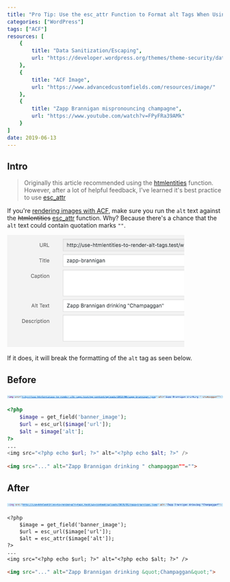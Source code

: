 ```yaml
---
title: "Pro Tip: Use the esc_attr Function to Format alt Tags When Using ACF"
categories: ["WordPress"]
tags: ["ACF"]
resources: [
    {
        title: "Data Sanitization/Escaping",
        url: "https://developer.wordpress.org/themes/theme-security/data-sanitization-escaping/#escaping-securing-output"
    },
    {
        title: "ACF Image",
        url: "https://www.advancedcustomfields.com/resources/image/"
    },
    {
        title: "Zapp Brannigan mispronouncing champagne",
        url: "https://www.youtube.com/watch?v=FPyFRa39AMk"
    }
]
date: 2019-06-13
---
```


## Intro

> Originally this article recommended using the [htmlentities](https://www.php.net/manual/en/function.htmlentities.php) function. However, after a lot of helpful feedback, I've learned it's best practice to use [esc_attr](https://developer.wordpress.org/reference/functions/esc_attr/)

If you're [rendering images with ACF](https://www.advancedcustomfields.com/resources/image/), make sure you run the `alt` text against the ~~htmlentities~~ [esc_attr](https://developer.wordpress.org/reference/functions/esc_attr/) function. Why? Because there's a chance that the `alt` text could contain quotation marks `""`. 

![acf image field setup](/assets/images/posts/use-esc_attr-to-format-alt-tags/1.1.png)

If it does, it will break the formatting of the `alt` tag as seen below.

## Before

![example of incorrectly formatted alt tag](/assets/images/posts/use-esc_attr-to-format-alt-tags/1.2.png)

```php
<?php
	$image = get_field('banner_image');
	$url = esc_url($image['url']);
	$alt = $image['alt'];
?>
...
<img src="<?php echo $url; ?>" alt="<?php echo $alt; ?>" />
```

```html
<img src="..." alt="Zapp Brannigan drinking " champaggan""="">
```

## After

![example of correctly formatted alt tag using esc_attr](/assets/images/posts/use-esc_attr-to-format-alt-tags/1.3.png)

```php{4}
<?php
	$image = get_field('banner_image');
	$url = esc_url($image['url']);
	$alt = esc_attr($image['alt']);
?>
...
<img src="<?php echo $url; ?>" alt="<?php echo $alt; ?>" />
```
```html
<img src="..." alt="Zapp Brannigan drinking &quot;Champaggan&quot;">
```
